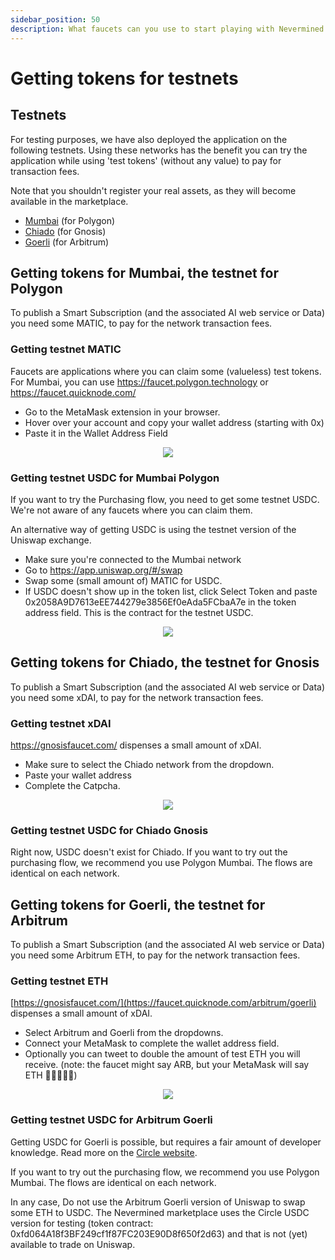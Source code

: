 ```yaml
---
sidebar_position: 50
description: What faucets can you use to start playing with Nevermined environments
---
```


# Getting tokens for testnets

## Testnets

For testing purposes, we have also deployed the application on the following testnets. Using these networks has the benefit you can try the application while using 'test tokens' (without any value) to pay for transaction fees.

Note that you shouldn't register your real assets, as they will become available in the marketplace. 

- [Mumbai](https://mumbai.nevermined.app) (for Polygon)
- [Chiado](https://chiado.nevermined.app) (for Gnosis)
- [Goerli](https://goerli.nevermined.app/) (for Arbitrum)
  

## Getting tokens for Mumbai, the testnet for Polygon

To publish a Smart Subscription (and the associated AI web service or Data) you need some MATIC, to pay for the network transaction fees. 

### Getting testnet MATIC
Faucets are applications where you can claim some (valueless) test tokens. 
For Mumbai, you can use https://faucet.polygon.technology or https://faucet.quicknode.com/

- Go to the MetaMask extension in your browser.
- Hover over your account and copy your wallet address (starting with 0x)
- Paste it in the Wallet Address Field

<p align="center"><img src="/images/tutorials/50-Testnet-Mumbai-Matic.png" /></p>

### Getting testnet USDC for Mumbai Polygon
If you want to try the Purchasing flow, you need to get some testnet USDC. 
We're not aware of any faucets where you can claim them. 

An alternative way of getting USDC is using the testnet version of the Uniswap exchange. 
- Make sure you're connected to the Mumbai network
- Go to https://app.uniswap.org/#/swap
- Swap some (small amount of) MATIC for USDC.
- If USDC doesn't show up in the token list, click Select Token and paste 0x2058A9D7613eEE744279e3856Ef0eAda5FCbaA7e in the token address field. This is the contract for the testnet USDC.

<p align="center"><img src="/images/tutorials/50-Testnet-Mumbai-USDC-Uniswap.png" /></p>


## Getting tokens for Chiado, the testnet for Gnosis

To publish a Smart Subscription (and the associated AI web service or Data) you need some xDAI, to pay for the network transaction fees. 

### Getting testnet xDAI

https://gnosisfaucet.com/ dispenses a small amount of xDAI. 

- Make sure to select the Chiado network from the dropdown.
- Paste your wallet address
- Complete the Catpcha.

<p align="center"><img src="/images/tutorials/50-Testnet-Chiado-xDAI.png" /></p>

### Getting testnet USDC for Chiado Gnosis
Right now, USDC doesn't exist for Chiado. 
If you want to try out the purchasing flow, we recommend you use Polygon Mumbai. The flows are identical on each network. 


## Getting tokens for Goerli, the testnet for Arbitrum

To publish a Smart Subscription (and the associated AI web service or Data) you need some Arbitrum ETH, to pay for the network transaction fees. 

### Getting testnet ETH

[https://gnosisfaucet.com/](https://faucet.quicknode.com/arbitrum/goerli) dispenses a small amount of xDAI. 

- Select Arbitrum and Goerli from the dropdowns.
- Connect your MetaMask to complete the wallet address field.
- Optionally you can tweet to double the amount of test ETH you will receive.
(note: the faucet might say ARB, but your MetaMask will say ETH 🤷‍♀️🤷🏼‍♂️)

<p align="center"><img src="/images/tutorials/50-Testnet-Goerli-ETH.png" /></p>


### Getting testnet USDC for Arbitrum Goerli
Getting USDC for Goerli is possible, but requires a fair amount of developer knowledge. Read more on the [Circle website](https://developers.circle.com/developer/docs/funding-test-wallets). 

If you want to try out the purchasing flow, we recommend you use Polygon Mumbai. The flows are identical on each network. 

In any case, Do not use the Arbitrum Goerli version of Uniswap to swap some ETH to USDC. The Nevermined marketplace uses the Circle USDC version for testing (token contract: 0xfd064A18f3BF249cf1f87FC203E90D8f650f2d63) and that is not (yet) available to trade on Uniswap.  
